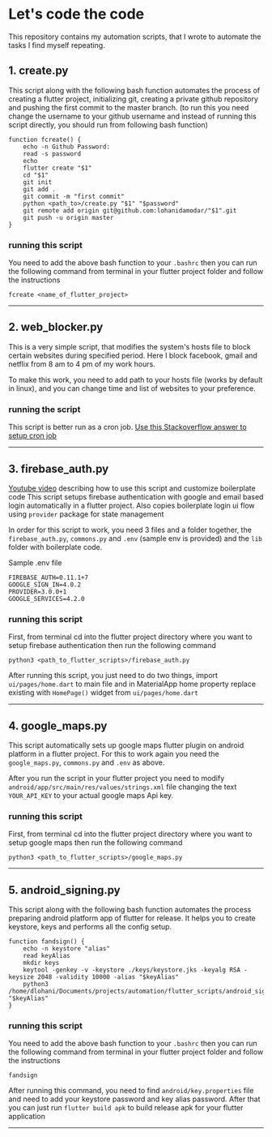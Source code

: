 # Let's code the code
This repository contains my automation scripts, that I wrote to automate the tasks I find myself repeating.

## 1. create.py
This script along with the following bash function automates the process of creating a flutter project, initializing git, creating a private github repository and pushing the first commit to the master branch. (to run this you need change the username to your github username and instead of running this script directly, you should run from following bash function)

```
function fcreate() {
	echo -n Github Password: 
	read -s password
	echo
	flutter create "$1"
	cd "$1"
	git init
	git add .
	git commit -m "first commit"
	python <path_to>/create.py "$1" "$password"
	git remote add origin git@github.com:lohanidamodar/"$1".git
	git push -u origin master
}
```

### running this script
You need to add the above bash function to your `.bashrc` then you can run the following command from terminal in your flutter project folder and follow the instructions

```
fcreate <name_of_flutter_project>
```

***

## 2. web_blocker.py
This is a very simple script, that modifies the system's hosts file to block certain websites during specified period. Here I block facebook, gmail and netflix from 8 am to 4 pm of my work hours.

To make this work, you need to add path to your hosts file (works by default in linux), and you can change time and list of websites to your preference.

### running the script
This script is better run as a cron job.
[Use this Stackoverflow answer to setup cron job](https://askubuntu.com/questions/799023/how-to-set-up-a-cron-job-to-run-every-10-minutes)

***

## 3. firebase_auth.py
[Youtube video]() describing how to use this script and customize boilerplate code
This script setups firebase authentication with google and email based login automatically in a flutter project. Also copies boilerplate login ui flow using `provider` package for state management

In order for this script to work, you need 3 files and a folder together, the `firebase_auth.py`, `commons.py` and `.env` (sample env is provided) and the `lib` folder with boilerplate code.

Sample .env file
```
FIREBASE_AUTH=0.11.1+7
GOOGLE_SIGN_IN=4.0.2
PROVIDER=3.0.0+1
GOOGLE_SERVICES=4.2.0
```

### running this script
First, from terminal cd into the flutter project directory where you want to setup firebase authentication then run the following command

```
python3 <path_to_flutter_scripts>/firebase_auth.py
```

After running this script, you just need to do two things, import `ui/pages/home.dart` to main file and in MaterialApp home property replace existing with `HomePage()` widget from `ui/pages/home.dart`

***

## 4. google_maps.py
This script automatically sets up google maps flutter plugin on android platform in a flutter project. For this to work again you need the `google_maps.py`, `commons.py` and `.env` as above.

After you run the script in your flutter project you need to modify `android/app/src/main/res/values/strings.xml` file changing the text `YOUR_API_KEY` to your actual google maps Api key.

### running this script
First, from terminal cd into the flutter project directory where you want to setup google maps then run the following command

```
python3 <path_to_flutter_scripts>/google_maps.py
```

***

## 5. android_signing.py
This script along with the following bash function automates the process preparing android platform app of flutter for release. It helps you to create keystore, keys and performs all the config setup.

```
function fandsign() {
	echo -n keystore "alias"
	read keyAlias
	mkdir keys
	keytool -genkey -v -keystore ./keys/keystore.jks -keyalg RSA -keysize 2048 -validity 10000 -alias "$keyAlias"
	python3 /home/dlohani/Documents/projects/automation/flutter_scripts/android_signing.py "$keyAlias"
}
```

### running this script
You need to add the above bash function to your `.bashrc` then you can run the following command from terminal in your flutter project folder and follow the instructions

```
fandsign
```

After running this command, you need to find `android/key.properties` file and need to add your keystore password and key alias password. After that you can just run `flutter build apk` to build release apk for your flutter application

***